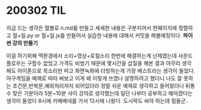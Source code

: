 # 200302 TIL
지금 드는 생각은 월별로 n.md를 만들고 세세한 내용은 구분지어서 한페이지에 정렬하고 월+일.py or 월+일.js를 만들어서 실습한 내용에 대해서 커밋을 해볼예정이다.
__파이썬 강의 만들기__

이걸 하기위해 맥환경에서 소리+영상+로컬소리 한번에 해결하는게 난제였는데 사운드플로우는 구할수 없었고 가격도 비쌌기 때문에 몇시간을 삽질을 해본 결과
아무리 생각해도 아이폰으로 목소리만 따고 화면녹화에 더빙하는게 가장 베스트라는 생각이 들었다. 
야구게임을 예제로 따라 써보고 이게 왜 이렇게 쓰였나 설명하려고 했더니 나도 잘 못하는 조건문,반복문,예외처리까지 되어있더라
정말 쉬운 예제로 생각하고 들어왔더니 뒤통수 맞은 기분이라 5분~10분 사이 강의로 생각했는데 일단 나부터 공부하고 해야겠다는 생각이 들었다
8시에 카페베네를 가서 12시에 나왔다. 도시락도 싸야 하는데 힘들군..
